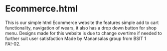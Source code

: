 # Ecommerce.html
This is our simple html Ecommerce website the features simple add to cart functionality, navigation of wears, it also has a drop down button for shop menu. Designs made for this website is due to change overtime if needed to further suit user satisfaction
Made by Manansalas group from BSIT 1 FA!-02.
